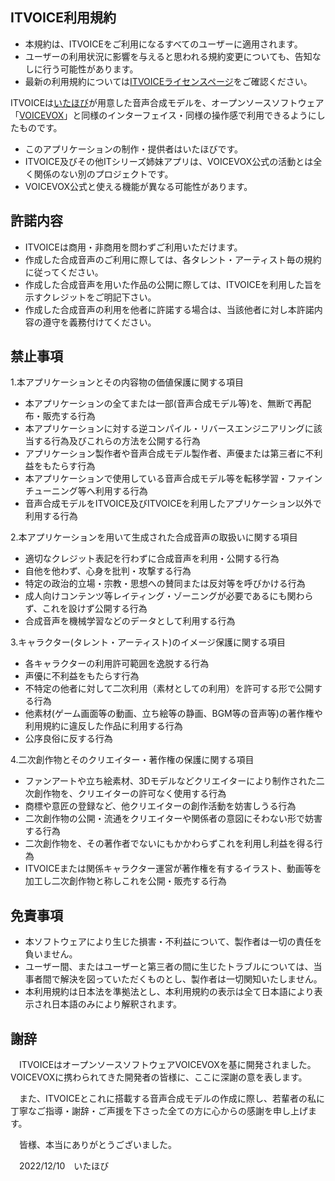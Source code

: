 ## ITVOICE利用規約

- 本規約は、ITVOICEをご利用になるすべてのユーザーに適用されます。
- ユーザーの利用状況に影響を与えると思われる規約変更についても、告知なしに行う可能性があります。
- 最新の利用規約については[ITVOICEライセンスページ](http://itvoice.starfree.jp/license.html)をご確認ください。

ITVOICEは[いたほび](https://twitter.com/iTahobi)が用意した音声合成モデルを、オープンソースソフトウェア「[VOICEVOX](https://voicevox.hiroshiba.jp)」と同様のインターフェイス・同様の操作感で利用できるようにしたものです。

- このアプリケーションの制作・提供者はいたほびです。
- ITVOICE及びその他ITシリーズ姉妹アプリは、VOICEVOX公式の活動とは全く関係のない別のプロジェクトです。
- VOICEVOX公式と使える機能が異なる可能性があります。

## 許諾内容

- ITVOICEは商用・非商用を問わずご利用いただけます。
- 作成した合成音声のご利用に際しては、各タレント・アーティスト毎の規約に従ってください。
- 作成した合成音声を用いた作品の公開に際しては、ITVOICEを利用した旨を示すクレジットをご明記下さい。
- 作成した合成音声の利用を他者に許諾する場合は、当該他者に対し本許諾内容の遵守を義務付けてください。

## 禁止事項　

1.本アプリケーションとその内容物の価値保護に関する項目

- 本アプリケーションの全てまたは一部(音声合成モデル等)を、無断で再配布・販売する行為
- 本アプリケーションに対する逆コンパイル・リバースエンジニアリングに該当する行為及びこれらの方法を公開する行為
- アプリケーション製作者や音声合成モデル製作者、声優または第三者に不利益をもたらす行為
- 本アプリケーションで使用している音声合成モデル等を転移学習・ファインチューニング等へ利用する行為
- 音声合成モデルをITVOICE及びITVOICEを利用したアプリケーション以外で利用する行為

2.本アプリケーションを用いて生成された合成音声の取扱いに関する項目

- 適切なクレジット表記を行わずに合成音声を利用・公開する行為
- 自他を他わず、心身を批判・攻撃する行為
- 特定の政治的立場・宗教・思想への賛同または反対等を呼びかける行為
- 成人向けコンテンツ等レイティング・ゾーニングが必要であるにも関わらず、これを設けず公開する行為
- 合成音声を機械学習などのデータとして利用する行為

3.キャラクター(タレント・アーティスト)のイメージ保護に関する項目

- 各キャラクターの利用許可範囲を逸脱する行為
- 声優に不利益をもたらす行為
- 不特定の他者に対して二次利用（素材としての利用）を許可する形で公開する行為
- 他素材(ゲーム画面等の動画、立ち絵等の静画、BGM等の音声等)の著作権や利用規約に違反した作品に利用する行為
- 公序良俗に反する行為

4.二次創作物とそのクリエイター・著作権の保護に関する項目

- ファンアートや立ち絵素材、3Dモデルなどクリエイターにより制作された二次創作物を、クリエイターの許可なく使用する行為
- 商標や意匠の登録など、他クリエイターの創作活動を妨害しうる行為
- 二次創作物の公開・流通をクリエイターや関係者の意図にそわない形で妨害する行為
- 二次創作物を、その著作者でないにもかかわらずこれを利用し利益を得る行為
- ITVOICEまたは関係キャラクター運営が著作権を有するイラスト、動画等を加工し二次創作物と称しこれを公開・販売する行為

## 免責事項

- 本ソフトウェアにより生じた損害・不利益について、製作者は一切の責任を負いません。
- ユーザー間、またはユーザーと第三者の間に生じたトラブルについては、当事者間で解決を図っていただくものとし、製作者は一切関知いたしません。
- 本利用規約は日本法を準拠法とし、本利用規約の表示は全て日本語により表示され日本語のみにより解釈されます。

## 謝辞

　ITVOICEはオープンソースソフトウェアVOICEVOXを基に開発されました。
VOICEVOXに携わられてきた開発者の皆様に、ここに深謝の意を表します。

　また、ITVOICEとこれに搭載する音声合成モデルの作成に際し、若輩者の私に丁寧なご指導・謝辞・ご声援を下さった全ての方に心からの感謝を申し上げます。

　皆様、本当にありがとうございました。

　2022/12/10　いたほび
